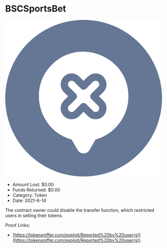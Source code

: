 # BSCSportsBet
![BSCSportsBet](/rektimages/BSCSportsBet.png)
- Amount Lost: $0.00
- Funds Returned: $0.00
- Category: Token
- Date: 2021-6-14

The contract owner could disable the transfer function, which restricted users in selling their tokens.  
  



Proof Links:
- [https://tokensniffer.com/exploit/Reported%20by%20user(s)](https://tokensniffer.com/exploit/Reported%20by%20user(s))


